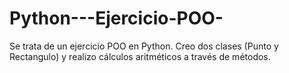 # Python---Ejercicio-POO-
Se trata de un ejercicio POO en Python. Creo dos clases (Punto y Rectangulo) y realizo cálculos aritméticos a través de métodos.
